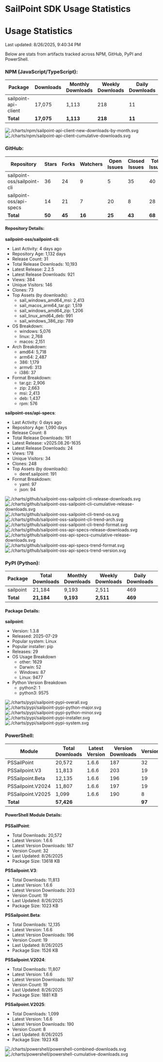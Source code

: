 # SailPoint SDK Usage Statistics

<!-- METRICS_START -->
# Usage Statistics
    
Last updated: 8/26/2025, 9:40:34 PM

Below are stats from artifacts tracked across NPM, GitHub, PyPI and PowerShell.
    
### NPM (JavaScript/TypeScript): 

| Package | Downloads | Monthly Downloads | Weekly Downloads | Daily Downloads |
| --- | --- | --- | --- | --- |
| sailpoint-api-client | 17,075 | 1,113 | 218 | 11 |
| **Total** | **17,075** | **1,113** | **218** | **11** | | | | |

![./charts/npm/sailpoint-api-client-new-downloads-by-month.svg](./charts/npm/sailpoint-api-client-new-downloads-by-month.svg)
![./charts/npm/sailpoint-api-client-cumulative-downloads.svg](./charts/npm/sailpoint-api-client-cumulative-downloads.svg)

### GitHub: 

| Repository | Stars | Forks | Watchers | Open Issues | Closed Issues | Total Issues | Release Downloads | Releases | Latest Release | Language |
| --- | --- | --- | --- | --- | --- | --- | --- | --- | --- | --- |
| sailpoint-oss/sailpoint-cli | 36 | 24 | 9 | 5 | 35 | 40 | 10,193 | 31 | 2.2.5 | Go |
| sailpoint-oss/api-specs | 14 | 21 | 7 | 20 | 8 | 28 | 191 | 8 | v2025.08.26-1635 | JavaScript |
| **Total** | **50** | **45** | **16** | **25** | **43** | **68** | **10,384** | **39** | | |

#### Repository Details:

**sailpoint-oss/sailpoint-cli**:
- Last Activity: 4 days ago
- Repository Age: 1,132 days
- Release Count: 31
- Total Release Downloads: 10,193
- Latest Release: 2.2.5
- Latest Release Downloads: 921
- Views: 384
- Unique Visitors: 146
- Clones: 73
- Top Assets (by downloads):
  - sail_windows_amd64_msi: 2,413
  - sail_macos_arm64_tar.gz: 1,519
  - sail_windows_amd64_zip: 1,206
  - sail_linux_amd64_deb: 991
  - sail_windows_386_zip: 789
- OS Breakdown:
  - windows: 5,076
  - linux: 2,768
  - macos: 2,151
- Arch Breakdown:
  - amd64: 5,718
  - arm64: 2,487
  - 386: 1,179
  - armv6: 313
  - i386: 37
- Format Breakdown:
  - tar.gz: 2,906
  - zip: 2,663
  - msi: 2,413
  - deb: 1,437
  - rpm: 576

**sailpoint-oss/api-specs**:
- Last Activity: 0 days ago
- Repository Age: 1,090 days
- Release Count: 8
- Total Release Downloads: 191
- Latest Release: v2025.08.26-1635
- Latest Release Downloads: 24
- Views: 178
- Unique Visitors: 34
- Clones: 248
- Top Assets (by downloads):
  - deref.sailpoint: 191
- Format Breakdown:
  - yaml: 97
  - json: 94



![./charts/github/sailpoint-oss-sailpoint-cli-release-downloads.svg](./charts/github/sailpoint-oss-sailpoint-cli-release-downloads.svg)
![./charts/github/sailpoint-oss-sailpoint-cli-cumulative-release-downloads.svg](./charts/github/sailpoint-oss-sailpoint-cli-cumulative-release-downloads.svg)
![./charts/github/sailpoint-oss-sailpoint-cli-trend-os.svg](./charts/github/sailpoint-oss-sailpoint-cli-trend-os.svg)
![./charts/github/sailpoint-oss-sailpoint-cli-trend-arch.svg](./charts/github/sailpoint-oss-sailpoint-cli-trend-arch.svg)
![./charts/github/sailpoint-oss-sailpoint-cli-trend-format.svg](./charts/github/sailpoint-oss-sailpoint-cli-trend-format.svg)
![./charts/github/sailpoint-oss-api-specs-release-downloads.svg](./charts/github/sailpoint-oss-api-specs-release-downloads.svg)
![./charts/github/sailpoint-oss-api-specs-cumulative-release-downloads.svg](./charts/github/sailpoint-oss-api-specs-cumulative-release-downloads.svg)
![./charts/github/sailpoint-oss-api-specs-trend-format.svg](./charts/github/sailpoint-oss-api-specs-trend-format.svg)
![./charts/github/sailpoint-oss-api-specs-trend-version.svg](./charts/github/sailpoint-oss-api-specs-trend-version.svg)

### PyPI (Python): 

| Package | Total Downloads | Monthly Downloads | Weekly Downloads | Daily Downloads | Version |
| --- | --- | --- | --- | --- | --- |
| sailpoint | 21,184 | 9,193 | 2,511 | 469 | 1.3.8 |
| **Total** | **21,184** | **9,193** | **2,511** | **469** | | |

#### Package Details:

**sailpoint**:
- Version: 1.3.8
- Released: 2025-07-29
- Popular system: Linux
- Popular installer: pip
- Releases: 29
- OS Usage Breakdown 
  - other: 1629
  - Darwin: 52
  - Windows: 87
  - Linux: 9477
- Python Version Breakdown 
  - python2: 1
  - python3: 9575


![./charts/pypi/sailpoint-pypi-overall.svg](./charts/pypi/sailpoint-pypi-overall.svg)
![./charts/pypi/sailpoint-pypi-python-major.svg](./charts/pypi/sailpoint-pypi-python-major.svg)
![./charts/pypi/sailpoint-pypi-python-minor.svg](./charts/pypi/sailpoint-pypi-python-minor.svg)
![./charts/pypi/sailpoint-pypi-installer.svg](./charts/pypi/sailpoint-pypi-installer.svg)
![./charts/pypi/sailpoint-pypi-system.svg](./charts/pypi/sailpoint-pypi-system.svg)

### PowerShell: 

| Module | Total Downloads | Latest Version | Version Downloads | Versions | Last Updated |
| --- | --- | --- | --- | --- | --- |
| PSSailPoint | 20,572 | 1.6.6 | 187 | 32 | 8/26/2025 |
| PSSailpoint.V3 | 11,813 | 1.6.6 | 203 | 19 | 8/26/2025 |
| PSSailpoint.Beta | 12,135 | 1.6.6 | 196 | 19 | 8/26/2025 |
| PSSailpoint.V2024 | 11,807 | 1.6.6 | 197 | 19 | 8/26/2025 |
| PSSailpoint.V2025 | 1,099 | 1.6.6 | 190 | 8 | 8/26/2025 |
| **Total** | **57,426** | | | **97** | |

#### PowerShell Module Details:

**PSSailPoint**:
- Total Downloads: 20,572
- Latest Version: 1.6.6
- Latest Version Downloads: 187
- Version Count: 32
- Last Updated: 8/26/2025
- Package Size: 13618 KB

**PSSailpoint.V3**:
- Total Downloads: 11,813
- Latest Version: 1.6.6
- Latest Version Downloads: 203
- Version Count: 19
- Last Updated: 8/26/2025
- Package Size: 1023 KB

**PSSailpoint.Beta**:
- Total Downloads: 12,135
- Latest Version: 1.6.6
- Latest Version Downloads: 196
- Version Count: 19
- Last Updated: 8/26/2025
- Package Size: 1526 KB

**PSSailpoint.V2024**:
- Total Downloads: 11,807
- Latest Version: 1.6.6
- Latest Version Downloads: 197
- Version Count: 19
- Last Updated: 8/26/2025
- Package Size: 1881 KB

**PSSailpoint.V2025**:
- Total Downloads: 1,099
- Latest Version: 1.6.6
- Latest Version Downloads: 190
- Version Count: 8
- Last Updated: 8/26/2025
- Package Size: 1923 KB



![./charts/powershell/powershell-combined-downloads.svg](./charts/powershell/powershell-combined-downloads.svg)
![./charts/powershell/powershell-cumulative-downloads.svg](./charts/powershell/powershell-cumulative-downloads.svg)


<!-- METRICS_END -->
